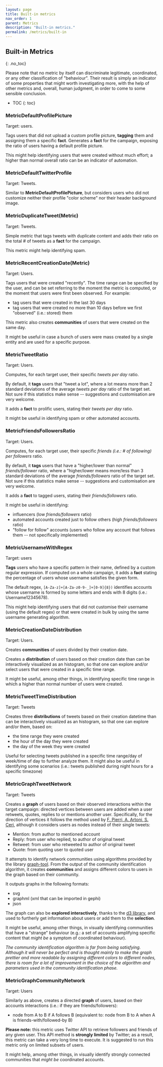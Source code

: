 ```yaml
---
layout: page
title: Built-in metrics
nav_order: 1
parent: Metrics
description: "Built-in metrics."
permalink: /metrics/built-in
---
```


## Built-in Metrics
{: .no_toc}


Please note that no metric by itself can discriminate legitimate, coordinated, or any other classification of "behaviour".
Their result is simply an indicator of some properties that might worth investigating more, with the help of other metrics and, overall, human judgment, in order to come to some sensible conclusion.

- TOC
{: toc}


### MetricDefaultProfilePicture

Target: users.

Tags users that did not upload a custom profile picture, **tagging** them and assigning them a specific **fact**.
Generates a **fact** for the campaign, exposing the ratio of users having a default profile picture.

This might help identifying users that were created without much effort; a higher than normal overall ratio can be an indicator of automation.


### MetricDefaultTwitterProfile

Target: Tweets.

Similar to **MetricDefaultProfilePicture**, but considers users who did not customize neither their profile "color scheme" nor their header background image.


###  MetricDuplicateTweet(Metric)

Target: Tweets.

Simple metric that tags tweets with duplicate content and adds their ratio on the total # of tweets as a **fact** for the campaign.

This metric might help identifying spam.


### MetricRecentCreationDate(Metric)

Target: Users.

Tags users that were created "recently". The time range can be specified by the user, and can be set referring to the moment the metric is computed, or the moment that users were first been observed.
For example:
  - tag users that were created in the last 30 days
  - tag users that were created no more than 10 days before we first "observed" (i.e.: stored) them

This metric also creates **communities** of users that were created on the same day. 

It might be useful in case a bunch of users were mass created by a single entity and are used for a specific purpose.  


### MetricTweetRatio

Target: Users.

Computes, for each target user, their specific *tweets per day* ratio.

By default, it **tags** users that "tweet a lot", where a lot means more than 2 standard deviations of the average *tweets per day* ratio of the target set. Not sure if this statistics make sense -- suggestions and customisation are very welcome.

It adds a **fact** to prolific users, stating their *tweets per day* ratio.

It might be useful in identifying spam or other automated accounts.


### MetricFriendsFollowersRatio

Target: Users.

Computes, for each target user, their specific *friends (i.e.: # of following) per followers* ratio.

By default, it **tags** users that have a "higher/lower than normal" *friends/follower* ratio, where a "higher/lower means more/less than 3 standard deviations of the average *friends/followers* ratio of the target set. Not sure if this statistics make sense -- suggestions and customisation are very welcome.

It adds a **fact** to tagged users, stating their *friends/followers* ratio.

It might be useful in identifying:

 - influencers (low *friends/followers* ratio)
 - automated accounts created just to follow others (high *friends/followers* ratio)
 - "follow for follow" accounts (users who follow any account that follows them -- not specifically implemented) 


### MetricUsernameWithRegex

Target: users

**Tags** users who have a specific pattern in their name, defined by a custom regular expression. If computed on a whole campaign, it adds a **fact** stating the percentage of users whose username satisfies the given form.

The default regex, ```[A-Za-z]+[A-Za-z0-9-_]+[0-9]{8})``` identifies accounts whose username is formed by some letters and ends with 8 digits (i.e.: Username12345678).

This might help identifying users that did not customise their username (using the default regex) or that were created in bulk by using the same username generating algorithm.


### MetricCreationDateDistribution

Target: Users.

Creates **communities** of users divided by their creation date.

Creates a **distribution** of users based on their creation date than can be interactively visualized as an histogram, so that one can explore and/or select users that were created in a specific time range.

It might be useful, among other things, in identifying specific time range in which a higher than normal number of users were created.


### MetricTweetTimeDistribution

Target: Tweets

Creates three **distributions** of tweets based on their creation datetime than can be interactively visualized as an histogram, so that one can explore and/or them, based on:

 - the time range they were created 
 - the hour of the day they were created
 - the day of the week they were created

Useful for selecting tweets published in a specific time range/day of week/time of day to further analyze them.
It might also be useful in identifying some scenarios (i.e.: tweets published during night hours for a specific timezone)


### MetricGraphTweetNetwork

Target: Tweets

Creates a **graph** of users based on their observed interactions within the target campaign: directed vertices between users are added when a user retweets, quotes, replies to or mentions another user.
Specifically, for the direction of vertices it follows the method used by [F. Pierri, A. Artoni, S. Ceri](https://journals.plos.org/plosone/article?id=10.1371/journal.pone.0227821#sec002), although it considers users as nodes instead of their single tweets:


 - Mention: from author to mentioned account
 - Reply: from user who replied, to author of original tweet
 - Retweet: from user who retweeted to author of original tweet
 - Quote: from quoting user to quoted user

It attempts to identify network communities using algorithms provided by the library [graph-tool](https://www.graph-tool.skewed.de/). From the output of the community identification algorithm, it creates  **communities** and assigns different colors to users in the graph based on their community.

It outputs graphs in the following formats:

 - svg
 - graphml (xml that can be imported in gephi)
 - json 

The graph can also be **explored interactively**, thanks to the [d3 library](https://d3js.org/), and used to furtherly get information about users or add them to the **selection**.

It might be useful, among other things, in visually identifying communities that have a "strange" behaviour (e.g.: a set of accounts amplifying specific content that *might be* a symptom of coordinated behaviour).

*The community identification algorithm is far from being satisfying. Although it will never be perfect and is thought mainly to make the graph prettier and more readable by assigning different colors to different nodes, there is room for a lot of improvement in the choice of the algorithm and parameters used in the community identification phase.*


### MetricGraphCommunityNetwork

Target: Users

Similarly as above, creates a directed **graph** of users, based on their accounts interactions (i.e.: if they are friends/followers):

 - node from A to B if A follows B (equivalent to: node from B to A when A is friends-with/followed-by B)

**Please note:** this metric uses Twitter API to retrieve followers and friends of any given user. This API method is **strongly limited** by Twitter; as a result, this metric can take a very long time to execute. It is suggested to run this metric only on limited subsets of users.

It might help, among other things, in visually identify strongly connected communities that *might be* coordinated accounts. 
